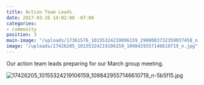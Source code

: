 ```yaml
---
title: Action Team Leads
date: 2017-03-26 14:02:00 -07:00
categories:
- community
position: 3
main-image: "/uploads/17361576_10155324219096159_2960083732359037458_n.jpg"
image: "/uploads/17426205_10155324219106159_1098429557146610719_n.jpg"
---
```


Our action team leads preparing for our March group meeting.

![17426205_10155324219106159_1098429557146610719_n-5b5f15.jpg](/uploads/17426205_10155324219106159_1098429557146610719_n-5b5f15.jpg)